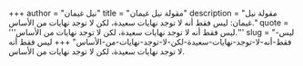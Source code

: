 +++
author = "نيل غيمان"
title = "مقولة نيل غيمان"
description = "مقولة نيل غيمان: ليس فقط أنه لا توجد نهايات سعيدة، لكن لا توجد نهايات من الأساس."
quote = '''ليس فقط أنه لا توجد نهايات سعيدة، لكن لا توجد نهايات من الأساس.''' 
slug = "ليس-فقط-أنه-لا-توجد-نهايات-سعيدة-لكن-لا-توجد-نهايات-من-الأساس"
+++
ليس فقط أنه لا توجد نهايات سعيدة، لكن لا توجد نهايات من الأساس.
